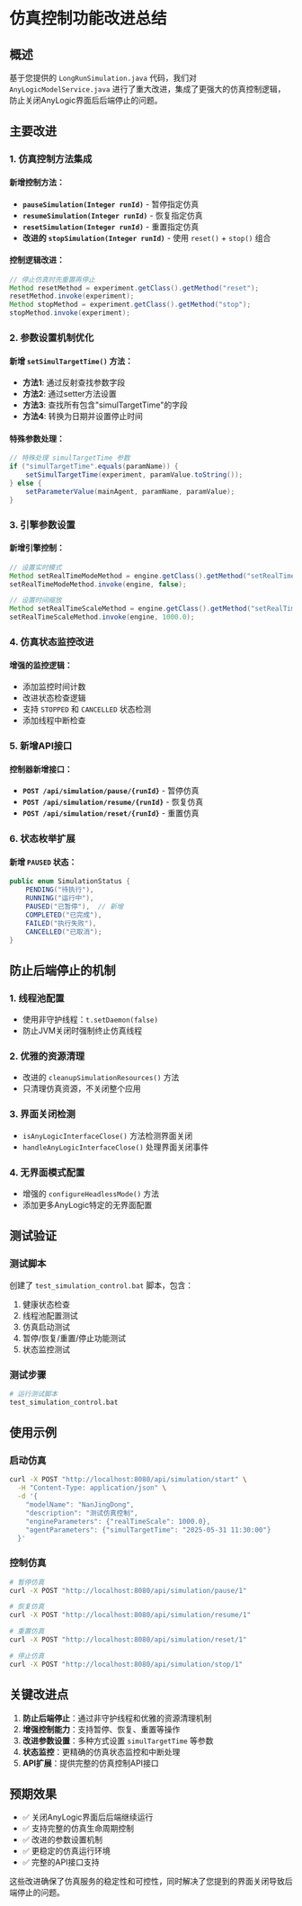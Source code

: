 # 仿真控制功能改进总结

## 概述

基于您提供的 `LongRunSimulation.java` 代码，我们对 `AnyLogicModelService.java` 进行了重大改进，集成了更强大的仿真控制逻辑，防止关闭AnyLogic界面后后端停止的问题。

## 主要改进

### 1. 仿真控制方法集成

#### 新增控制方法：
- **`pauseSimulation(Integer runId)`** - 暂停指定仿真
- **`resumeSimulation(Integer runId)`** - 恢复指定仿真  
- **`resetSimulation(Integer runId)`** - 重置指定仿真
- **改进的 `stopSimulation(Integer runId)`** - 使用 `reset()` + `stop()` 组合

#### 控制逻辑改进：
```java
// 停止仿真时先重置再停止
Method resetMethod = experiment.getClass().getMethod("reset");
resetMethod.invoke(experiment);
Method stopMethod = experiment.getClass().getMethod("stop");
stopMethod.invoke(experiment);
```

### 2. 参数设置机制优化

#### 新增 `setSimulTargetTime()` 方法：
- **方法1**: 通过反射查找参数字段
- **方法2**: 通过setter方法设置
- **方法3**: 查找所有包含"simulTargetTime"的字段
- **方法4**: 转换为日期并设置停止时间

#### 特殊参数处理：
```java
// 特殊处理 simulTargetTime 参数
if ("simulTargetTime".equals(paramName)) {
    setSimulTargetTime(experiment, paramValue.toString());
} else {
    setParameterValue(mainAgent, paramName, paramValue);
}
```

### 3. 引擎参数设置

#### 新增引擎控制：
```java
// 设置实时模式
Method setRealTimeModeMethod = engine.getClass().getMethod("setRealTimeMode", boolean.class);
setRealTimeModeMethod.invoke(engine, false);

// 设置时间缩放
Method setRealTimeScaleMethod = engine.getClass().getMethod("setRealTimeScale", double.class);
setRealTimeScaleMethod.invoke(engine, 1000.0);
```

### 4. 仿真状态监控改进

#### 增强的监控逻辑：
- 添加监控时间计数
- 改进状态检查逻辑
- 支持 `STOPPED` 和 `CANCELLED` 状态检测
- 添加线程中断检查

### 5. 新增API接口

#### 控制器新增接口：
- **`POST /api/simulation/pause/{runId}`** - 暂停仿真
- **`POST /api/simulation/resume/{runId}`** - 恢复仿真
- **`POST /api/simulation/reset/{runId}`** - 重置仿真

### 6. 状态枚举扩展

#### 新增 `PAUSED` 状态：
```java
public enum SimulationStatus {
    PENDING("待执行"),
    RUNNING("运行中"), 
    PAUSED("已暂停"),  // 新增
    COMPLETED("已完成"),
    FAILED("执行失败"),
    CANCELLED("已取消");
}
```

## 防止后端停止的机制

### 1. 线程池配置
- 使用非守护线程：`t.setDaemon(false)`
- 防止JVM关闭时强制终止仿真线程

### 2. 优雅的资源清理
- 改进的 `cleanupSimulationResources()` 方法
- 只清理仿真资源，不关闭整个应用

### 3. 界面关闭检测
- `isAnyLogicInterfaceClose()` 方法检测界面关闭
- `handleAnyLogicInterfaceClose()` 处理界面关闭事件

### 4. 无界面模式配置
- 增强的 `configureHeadlessMode()` 方法
- 添加更多AnyLogic特定的无界面配置

## 测试验证

### 测试脚本
创建了 `test_simulation_control.bat` 脚本，包含：
1. 健康状态检查
2. 线程池配置测试
3. 仿真启动测试
4. 暂停/恢复/重置/停止功能测试
5. 状态监控测试

### 测试步骤
```bash
# 运行测试脚本
test_simulation_control.bat
```

## 使用示例

### 启动仿真
```bash
curl -X POST "http://localhost:8080/api/simulation/start" \
  -H "Content-Type: application/json" \
  -d '{
    "modelName": "NanJingDong",
    "description": "测试仿真控制",
    "engineParameters": {"realTimeScale": 1000.0},
    "agentParameters": {"simulTargetTime": "2025-05-31 11:30:00"}
  }'
```

### 控制仿真
```bash
# 暂停仿真
curl -X POST "http://localhost:8080/api/simulation/pause/1"

# 恢复仿真
curl -X POST "http://localhost:8080/api/simulation/resume/1"

# 重置仿真
curl -X POST "http://localhost:8080/api/simulation/reset/1"

# 停止仿真
curl -X POST "http://localhost:8080/api/simulation/stop/1"
```

## 关键改进点

1. **防止后端停止**：通过非守护线程和优雅的资源清理机制
2. **增强控制能力**：支持暂停、恢复、重置等操作
3. **改进参数设置**：多种方式设置 `simulTargetTime` 等参数
4. **状态监控**：更精确的仿真状态监控和中断处理
5. **API扩展**：提供完整的仿真控制API接口

## 预期效果

- ✅ 关闭AnyLogic界面后后端继续运行
- ✅ 支持完整的仿真生命周期控制
- ✅ 改进的参数设置机制
- ✅ 更稳定的仿真运行环境
- ✅ 完整的API接口支持

这些改进确保了仿真服务的稳定性和可控性，同时解决了您提到的界面关闭导致后端停止的问题。
